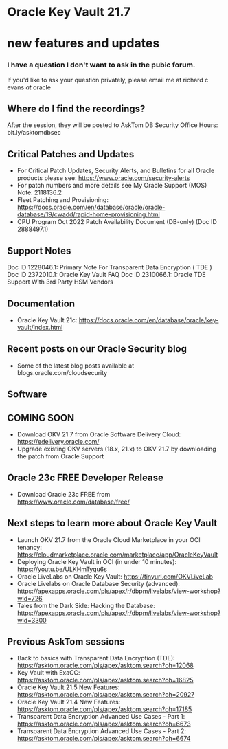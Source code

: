# Oracle Key Vault 21.7 
# new features and updates

### I have a question I don't want to ask in the pubic forum. 

If you'd like to ask your question privately, please email me at richard c evans _at_ oracle 

## Where do I find the recordings? 

After the session, they will be posted to AskTom DB Security Office Hours: bit.ly/asktomdbsec

## Critical Patches and Updates

- For Critical Patch Updates, Security Alerts, and Bulletins for all Oracle products please see: https://www.oracle.com/security-alerts
- For patch numbers and more details see My Oracle Support (MOS) Note: 2118136.2 
- Fleet Patching and Provisioning: https://docs.oracle.com/en/database/oracle/oracle-database/19/cwadd/rapid-home-provisioning.html
- CPU Program Oct 2022 Patch Availability Document (DB-only) (Doc ID 2888497.1)	

## Support Notes

Doc ID 1228046.1: Primary Note For Transparent Data Encryption ( TDE )
Doc ID 2372010.1: Oracle Key Vault FAQ
Doc ID 2310066.1: Oracle TDE Support With 3rd Party HSM Vendors

## Documentation 

- Oracle Key Vault 21c: https://docs.oracle.com/en/database/oracle/key-vault/index.html

## Recent posts on our Oracle Security blog

- Some of the latest blog posts available at blogs.oracle.com/cloudsecurity

## Software 

## COMING SOON

- Download OKV 21.7 from Oracle Software Delivery Cloud: https://edelivery.oracle.com/
- Upgrade existing OKV servers (18.x, 21.x) to OKV 21.7 by downloading the patch from Oracle Support

## Oracle 23c FREE Developer Release

- Download Oracle 23c FREE from https://www.oracle.com/database/free/

## Next steps to learn more about Oracle Key Vault 

- Launch OKV 21.7 from the Oracle Cloud Marketplace in your OCI tenancy: https://cloudmarketplace.oracle.com/marketplace/app/OracleKeyVault
- Deploying Oracle Key Vault in OCI (in under 10 minutes): https://youtu.be/ULKHmTyqu6s
- Oracle LiveLabs on Oracle Key Vault: https://tinyurl.com/OKVLiveLab
- Oracle Livelabs on Oracle Database Security (advanced): https://apexapps.oracle.com/pls/apex/r/dbpm/livelabs/view-workshop?wid=726
- Tales from the Dark Side: Hacking the Database: https://apexapps.oracle.com/pls/apex/r/dbpm/livelabs/view-workshop?wid=3300

## Previous AskTom sessions

- Back to basics with Transparent Data Encryption (TDE): https://asktom.oracle.com/pls/apex/asktom.search?oh=12068
- Key Vault with ExaCC: https://asktom.oracle.com/pls/apex/asktom.search?oh=16825
- Oracle Key Vault 21.5 New Features: https://asktom.oracle.com/pls/apex/asktom.search?oh=20927
- Oracle Key Vault 21.4 New Features: https://asktom.oracle.com/pls/apex/asktom.search?oh=17185
- Transparent Data Encryption Advanced Use Cases - Part 1: https://asktom.oracle.com/pls/apex/asktom.search?oh=6673
- Transparent Data Encryption Advanced Use Cases - Part 2: https://asktom.oracle.com/pls/apex/asktom.search?oh=6674


